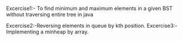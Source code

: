 Excercise1:- To find minimum and maximum elements in a given BST without traversing entire tree in java

Excercise2:-Reversing elements in queue by kth position.
Excercise3:-Implementing a minheap by array.
